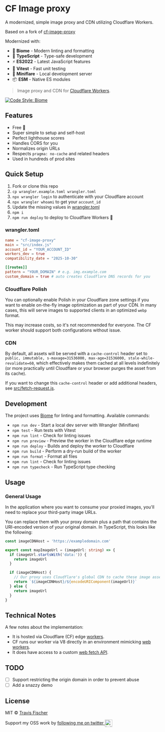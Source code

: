 # CF Image proxy

A modernized, simple image proxy and CDN utilizing Cloudflare Workers.

Based on a fork of [cf-image-proxy](https://github.com/transitive-bullshit/cf-image-proxy)

Modernized with:

- 🎨 **Biome** - Modern linting and formatting
- 📘 **TypeScript** - Type-safe development
- ⚡ **ES2022** - Latest JavaScript features
- 🧪 **Vitest** - Fast unit testing
- 🔧 **Miniflare** - Local development server
- 📦 **ESM** - Native ES modules

> Image proxy and CDN for [Cloudflare Workers](https://workers.cloudflare.com).

[![Code Style: Biome](https://img.shields.io/badge/code_style-biome-60a5fa.svg)](https://biomejs.dev)

## Features

- Free 💪
- Super simple to setup and self-host
- Perfect lighthouse scores
- Handles CORS for you
- Normalizes origin URLs
- Respects `pragma: no-cache` and related headers
- Used in hundreds of prod sites

## Quick Setup

1. Fork or clone this repo
2. `cp wrangler.example.toml wrangler.toml`
3. `npx wrangler login` to authenticate with your Cloudflare account
4. `npx wrangler whoami` to get your `account_id`
5. Update the missing values in [wrangler.toml](./wrangler.toml)
6. `npm i`
7. `npm run deploy` to deploy to Cloudflare Workers 💪

### wrangler.toml

```toml
name = "cf-image-proxy"
main = "src/index.js"
account_id = "YOUR_ACCOUNT_ID"
workers_dev = true
compatibility_date = "2025-10-30"

[[routes]]
pattern = "YOUR_DOMAIN" # e.g. img.example.com
custom_domain = true # auto creates Cloudflare DNS records for you
```

### Cloudflare Polish

You can optionally enable Polish in your Cloudflare zone settings if you want to enable on-the-fly image optimization as part of your CDN. In many cases, this will serve images to supported clients in an optimized `webp` format.

This may increase costs, so it's not recommended for everyone. The CF worker should support both configurations without issue.

### CDN

By default, all assets will be served with a `cache-control` header set to `public, immutable, s-maxage=31536000, max-age=31536000, stale-while-revalidate=60`, which effectively makes them cached at all levels indefinitely (or more practically until Cloudflare or your browser purges the asset from its cache).

If you want to change this `cache-control` header or add additional headers, see [src/fetch-request.js](./src/fetch-request.js).

## Development

The project uses [Biome](https://biomejs.dev) for linting and formatting. Available commands:

- `npm run dev` - Start a local dev server with Wrangler (Miniflare)
- `npm test` - Run tests with Vitest
- `npm run lint` - Check for linting issues
- `npm run preview` - Preview the worker in the Cloudflare edge runtime
- `npm run deploy` - Builds and deploy the worker to Cloudflare
- `npm run build` - Perform a dry-run build of the worker
- `npm run format` - Format all files
- `npm run lint` - Check for linting issues
- `npm run typecheck` - Run TypeScript type checking

## Usage

### General Usage

In the application where you want to consume your proxied images, you'll need to replace your third-party image URLs.

You can replace them with your proxy domain plus a path that contains the URI-encoded version of your original domain. In TypeScript, this looks like the following:

```ts
const imageCDNHost = 'https://exampledomain.com'

export const mapImageUrl = (imageUrl: string) => {
  if (imageUrl.startsWith('data:')) {
    return imageUrl
  }

  if (imageCDNHost) {
    // Our proxy uses Cloudflare's global CDN to cache these image assets
    return `${imageCDNHost}/${encodeURIComponent(imageUrl)}`
  } else {
    return imageUrl
  }
}
```

## Technical Notes

A few notes about the implementation:

- It is hosted via Cloudflare (CF) edge [workers](https://workers.cloudflare.com).
- CF runs our worker via V8 directly in an environment mimicking [web workers](https://developer.mozilla.org/en-US/docs/Web/API/Web_Workers_API).
- It does have access to a custom [web fetch API](https://developer.mozilla.org/en-US/docs/Web/API/Fetch_API).

## TODO

- [ ] Support restricting the origin domain in order to prevent abuse
- [ ] Add a snazzy demo

## License

MIT © [Travis Fischer](https://transitivebullsh.it)

Support my OSS work by <a href="https://twitter.com/transitive_bs">following me on twitter <img src="https://storage.googleapis.com/saasify-assets/twitter-logo.svg" alt="twitter" height="24px" align="center"></a>
